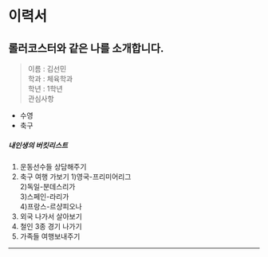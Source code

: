 이력서
======
롤러코스터와 같은 나를 소개합니다.
----------------------------------
> 이름 : 김선민  
> 학과 : 체육학과  
> 학년 : 1학년  
> 관심사항 
   * 수영            
   * 축구      

##### 내인생의 버킷리스트 
1. 운동선수들 상담해주기 
2. 축구 여행 가보기 
  1)영국-프리미어리그             
  2)독일-분데스리가  
  3)스페인-라리가           
  4)프랑스-르샹피오나          
3. 외국 나가서 살아보기 
4. 철인 3종 경기 나가기 
5. 가족들 여행보내주기
------------------------------------------------------------------------------------------------------------------------------------------
